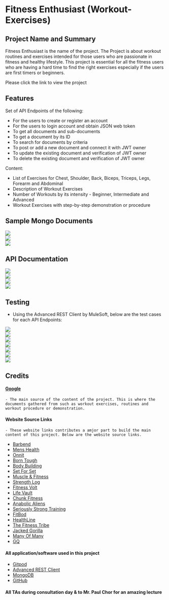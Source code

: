 # Fitness Enthusiast (Workout-Exercises)

## Project Name and Summary

Fitness Enthusiast is the name of the project. The Project is about workout routines and exercises intended for those users who are passionate in fitness and healthy lifestyle. This project is essential for all the fitness users who are having a hard time to find the right exercises especially if the users are first timers or beginners.

Please click the link to view the project

## Features

Set of API Endpoints of the following:
* For the users to create or register an account
* For the users to login account and obtain JSON web token
* To get all documents and sub-documents
* To get a document by its ID
* To search for documents by criteria
* To post or add a new document and connect it with JWT owner
* To update the existing document and verification of JWT owner
* To delete the existing document and verification of JWT owner

Content:
* List of Exercises for Chest, Shoulder, Back, Biceps, Triceps, Legs, Forearm and Abdominal
* Description of Workout Exercises
* Number of Workouts by its intensity - Beginner, Intermediate and Advanced
* Workout Exercises with step-by-step demonstration or procedure

## Sample Mongo Documents

<img src = 'images/MongoDB1.jpg'/><br>
<img src = 'images/MongoDB2.jpg'/><br>
<img src = 'images/MongoDB3.jpg'/><br>

## API Documentation

<img src = 'images/GET1.jpg'/><br>
<img src = 'images/GET2.jpg'/><br>
<img src = 'images/POST1.jpg'/><br>
<img src = 'images/POST2.jpg'/><br>

## Testing

* Using the Advanced REST Client by MuleSoft, below are the test cases for each API Endpoints:

<img src = 'images/TestCaseGET.jpg'/><br>
<img src = 'images/TestCasePOST.jpg'/><br>
<img src = 'images/TestCasePUT.jpg'/><br>
<img src = 'images/TestCaseDELETE.jpg'/><br>
<img src = 'images/POST_account.jpg'/><br>
<img src = 'images/POST_signin.jpg'/><br>
<img src = 'images/GET_account.jpg'/><br>

## Credits

#### [Google](https://www.google.com/)
    - The main source of the content of the project. This is where the documents gathered from such as workout exercises, routines and workout procedure or demonstration. 

#### Website Source Links
    - These website links contributes a amjor part to build the main content of this project. Below are the website source links.

* [Barbend](https://barbend.com/)
* [Mens Health](https://www.menshealth.com/)
* [Onnit](https://www.onnit.com/)
* [Born Tough](https://www.borntough.com/)
* [Body Building](https://www.bodybuilding.com/)
* [Set For Set](https://www.setforset.com/)
* [Muscle & Fitness](https://www.muscleandfitness.com/)
* [Strength Log](https://www.strengthlog.com/)
* [Fitness Volt](https://fitnessvolt.com/)
* [Life Vault](https://liftvault.com/)
* [Chunk Fitness](https://chunkfitness.com/)
* [Anabolic Aliens](https://anabolicaliens.com/)
* [Seriously Strong Training](https://seriouslystrongtraining.com/)
* [FitBod](https://fitbod.me/)
* [HealthLine](https://www.healthline.com/)
* [The Fitness Tribe](https://thefitnesstribe.com/)
* [Jacked Gorilla](https://jackedgorilla.com/)
* [Many Of Many](https://manofmany.com/)
* [GQ](https://www.gq.com/)

#### All application/software used in this project

* [Gitpod](https://gitpod.io/)
* [Advanced REST Client](https://github.com/advanced-rest-client/arc-electron)
* [MongoDB](https://account.mongodb.com/)
* [GitHub](https://github.com/)

#### All TAs during consultation day & to Mr. Paul Chor for an amazing lecture
